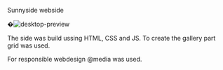 Sunnyside webside

�![desktop-preview](https://user-images.githubusercontent.com/62251596/204361189-7c4d2dae-f391-4b41-9576-5acab6096dc8.jpg)


The side was build ussing HTML, CSS and JS. 
To create the gallery part grid was used.

For responsible webdesign @media was used.
